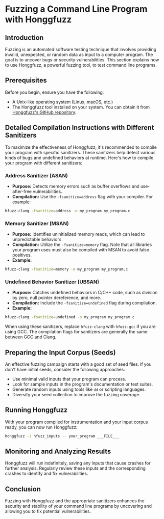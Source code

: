 
# Fuzzing a Command Line Program with Honggfuzz

## Introduction

Fuzzing is an automated software testing technique that involves providing invalid, unexpected, or random data as input to a computer program. The goal is to uncover bugs or security vulnerabilities. This section explains how to use Honggfuzz, a powerful fuzzing tool, to test command line programs.

## Prerequisites

Before you begin, ensure you have the following:

- A Unix-like operating system (Linux, macOS, etc.)
- The Honggfuzz tool installed on your system. You can obtain it from [Honggfuzz's GitHub repository](https://github.com/google/honggfuzz).

## Detailed Compilation Instructions with Different Sanitizers

To maximize the effectiveness of Honggfuzz, it's recommended to compile your program with specific sanitizers. These sanitizers help detect various kinds of bugs and undefined behaviors at runtime. Here's how to compile your program with different sanitizers:

### Address Sanitizer (ASAN)

- **Purpose:** Detects memory errors such as buffer overflows and use-after-free vulnerabilities.
- **Compilation:** Use the `-fsanitize=address` flag with your compiler. For example:

```bash
hfuzz-clang -fsanitize=address -o my_program my_program.c
```

### Memory Sanitizer (MSAN)

- **Purpose:** Identifies uninitialized memory reads, which can lead to unpredictable behaviors.
- **Compilation:** Utilize the `-fsanitize=memory` flag. Note that all libraries your program uses must also be compiled with MSAN to avoid false positives.
- **Example:**

```bash
hfuzz-clang -fsanitize=memory -o my_program my_program.c
```

### Undefined Behavior Sanitizer (UBSAN)

- **Purpose:** Catches undefined behaviors in C/C++ code, such as division by zero, null pointer dereference, and more.
- **Compilation:** Include the `-fsanitize=undefined` flag during compilation.
- **Example:**

```bash
hfuzz-clang -fsanitize=undefined -o my_program my_program.c
```

When using these sanitizers, replace `hfuzz-clang` with `hfuzz-gcc` if you are using GCC. The compilation flags for sanitizers are generally the same between GCC and Clang.

## Preparing the Input Corpus (Seeds)

An effective fuzzing campaign starts with a good set of seed files. If you don't have initial seeds, consider the following approaches:

- Use minimal valid inputs that your program can process.
- Look for sample inputs in the program's documentation or test suites.
- Generate random inputs using tools like `dd` or scripting languages.
- Diversify your seed collection to improve the fuzzing coverage.

## Running Honggfuzz

With your program compiled for instrumentation and your input corpus ready, you can now run Honggfuzz:

```bash
honggfuzz -i hfuzz_inputs -- your_program ___FILE___
```

## Monitoring and Analyzing Results

Honggfuzz will run indefinitely, saving any inputs that cause crashes for further analysis. Regularly review these inputs and the corresponding crashes to identify and fix vulnerabilities.

## Conclusion

Fuzzing with Honggfuzz and the appropriate sanitizers enhances the security and stability of your command line programs by uncovering and allowing you to fix potential vulnerabilities.
